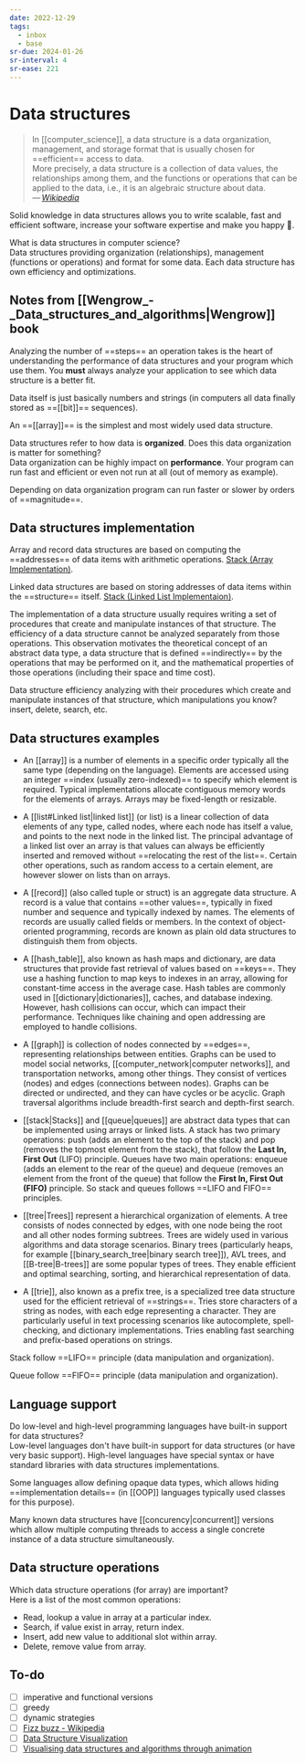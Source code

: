 ```yaml
---
date: 2022-12-29
tags:
  - inbox
  - base
sr-due: 2024-01-26
sr-interval: 4
sr-ease: 221
---
```


# Data structures

> In [[computer_science]], a data structure is a data organization, management,
> and storage format that is usually chosen for ==efficient== access to data.\
> More precisely, a data structure is a collection of data values, the
> relationships among them, and the functions or operations that can be applied
> to the data, i.e., it is an algebraic structure about data.\
> — <cite>[Wikipedia](https://en.wikipedia.org/wiki/Data_structure)</cite>
> <!--SR:!2024-09-29,2,221-->

Solid knowledge in data structures allows you to write scalable, fast and
efficient software, increase your software expertise and make you happy 🙂.

What is data structures in computer science?
&#10;<br>
Data structures providing organization (relationships), management (functions or
operations) and format for some data. Each data structure has own efficiency and
optimizations. <!--SR:!2024-10-09,1,201-->

## Notes from [[Wengrow_-_Data_structures_and_algorithms|Wengrow]] book

Analyzing the number of ==steps== an operation takes is the heart of
understanding the performance of data structures and your program which use
them. You **must** always analyze your application to see which data structure
is a better fit. <!--SR:!2024-09-29,2,221-->

Data itself is just basically numbers and strings (in computers all data finally
stored as ==[[bit]]== sequences). <!--SR:!2024-09-29,2,221-->

An ==[[array]]== is the simplest and most widely used data structure. <!--SR:!2024-09-29,2,221-->

Data structures refer to how data is **organized**. Does this data organization
is matter for something?
&#10;<br>
Data organization can be highly impact on **performance**. Your program can run
fast and efficient or even not run at all (out of memory as example). <!--SR:!2024-09-29,2,221-->

Depending on data organization program can run faster or slower by orders of
==magnitude==. <!--SR:!2024-09-29,2,221-->

## Data structures implementation

Array and record data structures are based on computing the ==addresses== of
data items with arithmetic operations.
[Stack \(Array Implementation\)](https://www.cs.usfca.edu/~galles/visualization/StackArray.html). <!--SR:!2024-09-29,2,221-->

Linked data structures are based on storing addresses of data items within the
==structure== itself.
[Stack \(Linked List Implementaion\)](https://www.cs.usfca.edu/~galles/visualization/StackLL.html). <!--SR:!2024-09-29,2,221-->

The implementation of a data structure usually requires writing a set of
procedures that create and manipulate instances of that structure. The
efficiency of a data structure cannot be analyzed separately from those
operations. This observation motivates the theoretical concept of an abstract
data type, a data structure that is defined ==indirectly== by the operations
that may be performed on it, and the mathematical properties of those operations
(including their space and time cost). <!--SR:!2024-09-29,2,221-->

Data structure efficiency analyzing with their procedures which create and
manipulate instances of that structure, which manipulations you know?
&#10;<br>
insert, delete, search, etc. <!--SR:!2024-09-29,2,221-->

## Data structures examples

- An [[array]] is a number of elements in a specific order typically
all the same type (depending on the language). Elements are accessed using an
integer ==index (usually zero-indexed)== to specify which element is required.
Typical implementations allocate contiguous memory words for the elements of
arrays. Arrays may be fixed-length or resizable. <!--SR:!2024-09-28,1,201-->

- A [[list#Linked list|linked list]] (or list) is a linear collection of data
elements of any type, called nodes, where each node has itself a value, and
points to the next node in the linked list. The principal advantage of a linked
list over an array is that values can always be efficiently inserted and removed
without ==relocating the rest of the list==. Certain other operations, such as
random access to a certain element, are however slower on lists than on arrays. <!--SR:!2024-09-28,1,201-->

- A [[record]] (also called tuple or struct) is an aggregate data structure. A
record is a value that contains ==other values==, typically in fixed number and
sequence and typically indexed by names. The elements of records are usually
called fields or members. In the context of object-oriented programming, records
are known as plain old data structures to distinguish them from objects. <!--SR:!2024-09-29,2,221-->

- A [[hash_table]], also known as hash maps and dictionary, are data structures
that provide fast retrieval of values based on ==keys==. They use a hashing
function to map keys to indexes in an array, allowing for constant-time access
in the average case. Hash tables are commonly used in
[[dictionary|dictionaries]], caches, and database indexing. However, hash
collisions can occur, which can impact their performance. Techniques like
chaining and open addressing are employed to handle collisions. <!--SR:!2024-09-29,2,221-->

- A [[graph]] is collection of nodes connected by ==edges==, representing
relationships between entities. Graphs can be used to model social networks,
[[computer_network|computer networks]], and transportation networks, among other
things. They consist of vertices (nodes) and edges (connections between nodes).
Graphs can be directed or undirected, and they can have cycles or be acyclic.
Graph traversal algorithms include breadth-first search and depth-first search. <!--SR:!2024-09-29,2,221-->

- [[stack|Stacks]] and [[queue|queues]] are abstract data types that can be
implemented using arrays or linked lists. A stack has two primary operations:
push (adds an element to the top of the stack) and pop (removes the topmost
element from the stack), that follow the **Last In, First Out** (LIFO)
principle. Queues have two main operations: enqueue (adds an element to the rear
of the queue) and dequeue (removes an element from the front of the queue) that
follow the **First In, First Out (FIFO)** principle. So stack and queues follows
==LIFO and FIFO== principles. <!--SR:!2024-09-29,2,221-->

- [[tree|Trees]] represent a hierarchical organization of elements. A tree
consists of nodes connected by edges, with one node being the root and all other
nodes forming subtrees. Trees are widely used in various algorithms and data
storage scenarios. Binary trees (particularly heaps, for example
[[binary_search_tree|binary search tree]]), AVL trees, and [[B-tree|B-trees]]
are some popular types of trees. They enable efficient and optimal searching,
sorting, and hierarchical representation of data.

- A [[trie]], also known as a prefix tree, is a specialized tree data structure
used for the efficient retrieval of ==strings==. Tries store characters of a
string as nodes, with each edge representing a character. They are particularly
useful in text processing scenarios like autocomplete, spell-checking, and
dictionary implementations. Tries enabling fast searching and prefix-based
operations on strings. <!--SR:!2024-09-29,2,221-->

Stack follow ==LIFO== principle (data manipulation and organization). <!--SR:!2024-09-29,2,221-->

Queue follow ==FIFO== principle (data manipulation and organization). <!--SR:!2024-09-29,2,221-->

## Language support

Do low-level and high-level programming languages have built-in support for data
structures?
&#10;<br>
Low-level languages don't have built-in support for data structures (or have
very basic support). High-level languages have special syntax or have standard
libraries with data structures implementations. <!--SR:!2024-09-29,2,221-->

Some languages allow defining opaque data types, which allows hiding
==implementation details== (in [[OOP]] languages typically used classes for this
purpose). <!--SR:!2024-09-28,1,201-->

Many known data structures have [[concurency|concurrent]] versions which allow
multiple computing threads to access a single concrete instance of a data
structure simultaneously.

## Data structure operations

Which data structure operations (for array) are important?
&#10;<br>
Here is a list of the most common operations:
- Read, lookup a value in array at a particular index.
- Search, if value exist in array, return index.
- Insert, add new value to additional slot within array.
- Delete, remove value from array. <!--SR:!2024-09-29,2,221-->

## To-do

- [ ] imperative and functional versions
- [ ] greedy
- [ ] dynamic strategies
- [ ] [Fizz buzz - Wikipedia](https://en.wikipedia.org/wiki/Fizz_buzz)
- [ ] [Data Structure Visualization](https://www.cs.usfca.edu/~galles/visualization/Algorithms.html)
- [ ] [Visualising data structures and algorithms through animation](https://visualgo.net/en/sorting)
